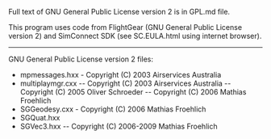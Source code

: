 Full text of GNU General Public License version 2 is in GPL.md file.

This program uses code from FlightGear (GNU General Public License version
2) and SimConnect SDK (see SC.EULA.html using internet browser).

--------------------------------------------------------------------------

GNU General Public License version 2 files:
- mpmessages.hxx - Copyright (C) 2003  Airservices Australia
- multiplaymgr.cxx
-- Copyright (C) 2003  Airservices Australia
-- Copyright (C) 2005  Oliver Schroeder
-- Copyright (C) 2006  Mathias Froehlich
- SGGeodesy.cxx - Copyright (C) 2006  Mathias Froehlich
- SGQuat.hxx
- SGVec3.hxx
-- Copyright (C) 2006-2009  Mathias Froehlich
